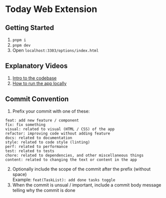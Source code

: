 # Today Web Extension

## Getting Started
1. `pnpm i`
1. `pnpm dev`
1. Open `localhost:3303/options/index.html`

## Explanatory Videos
1. [Intro to the codebase](https://www.loom.com/share/2ff403bf3ed4457c8f358382ce64bf8e?sid=edcfa0d6-930b-4cf6-b394-9cbfe82f2d8e)
1. [How to run the app locally](https://www.loom.com/share/d72cfe4c298c4d34bc87aa1df5c30aec)

## Commit Convention
1. Prefix your commit with one of these:
```
feat: add new feature / component
fix: fix something
visual: related to visual (HTML / CSS) of the app
refactor: improving code without adding feature
docs: related to documentation
style: related to code style (linting)
perf: related to performance
test: related to tests
chore: related to dependencies, and other miscellaneous things
content: related to changing the text or content in the app
```
2. Optionally include the scope of the commit after the prefix (without space)  
Example: `feat(TaskList): add done tasks toggle`
3. When the commit is unsual / important, include a commit body message telling why the commit is done
